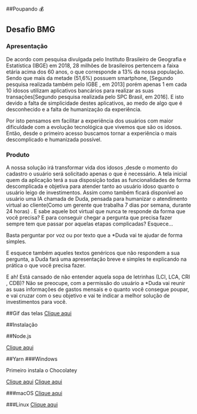 ##Poupando 💰

## Desafio BMG

### Apresentação

<p> De acordo com pesquisa divulgada pelo Instituto Brasileiro de Geografia e Estatística (IBGE) em 2018, 28 milhões de brasileiros pertencem a faixa etária acima dos 60 anos, o que corresponde a 13% da nossa população. Sendo que mais da metade (51,6%) possuem smartphone, [Segundo pesquisa realizada também pelo IGBE , em 2013]  porém apenas 1 em cada 10 idosos utilizam aplicativos bancários para realizar as suas transações[Segundo pesquisa realizada pelo SPC Brasil, em 2016]. E isto devido a falta de simplicidade destes aplicativos, ao medo de algo que é desconhecido e a falta de humanização da experiência. </p>
<p>Por isto pensamos em facilitar a experiência dos usuários com maior dificuldade com a evolução tecnológica que vivemos que são os idosos. Então, desde o primeiro acesso buscamos tornar a experiência o mais descomplicado e humanizada possível. </p>

### Produto

<p>A nossa solução irá transformar vida dos idosos ,desde o momento do cadastro o usuário será solicitado apenas o que é necessário. A tela inicial quem da aplicação terá a sua disposição todas as funcionalidades de forma descomplicada e objetiva para atender tanto ao usuário idoso quanto o usuário leigo de investimentos. 
Assim como também ficará disponível ao usuário uma IA chamada de Duda, pensada para humanizar o atendimento virtual ao cliente(Como um gerente que trabalha 7 dias por semana, durante 24 horas) .   
E sabe aquele bot virtual que nunca te responde da forma que você precisa? E para conseguir chegar a pergunta que precisa fazer sempre tem que passar por aquelas etapas complicadas? Esquece... </p>
<p>Basta perguntar por voz ou por texto que a *Duda vai te ajudar de forma simples. </p>
<p>E esquece também aqueles textos genéricos que não respondem a sua pergunta, a Duda fará uma apresentação breve e simples te explicando na prática o que você precisa fazer. </p>
<p>E ah! Está cansado de não entender aquela sopa de letrinhas (LCI, LCA, CRI , CDB)? Não se preocupe, com a permissão do usuário a *Duda vai reunir as suas informações de gastos mensais e o quanto você consegue poupar, e vai cruzar com o seu objetivo e vai te indicar a melhor solução de investimentos para você. </p>

##Gif das telas
<a href="https://imgflip.com/gif/43igyc">Clique aqui </a>


##Instalaçâo

##Node.js

<a href="https://nodejs.org/en/">Clique aqui </a>

##Yarn
###Windows
<p> Primeiro instala o Chocolatey <p> <a href="https://chocolatey.org/install">Clique aqui</a>
<a href="https://classic.yarnpkg.com/pt-BR/docs/install#windows-stable">Clique aqui</a>

###macOS
<a href="https://classic.yarnpkg.com/pt-BR/docs/install#mac-stable">Clique aqui</a>

###Linux
<a href="https://classic.yarnpkg.com/pt-BR/docs/install#alternatives-stable">Clique aqui</a>


